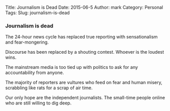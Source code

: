 Title: Journalism is Dead
Date: 2015-06-5
Author: mark
Category: Personal
Tags: 
Slug: journalism-is-dead
### Journalism is dead

The 24-hour news cycle has replaced true reporting with sensationalism and fear-mongering.

Discourse has been replaced by a shouting contest. Whoever is the loudest wins.

The mainstream media is too tied up with politics to ask for any accountability from anyone.

The majority of reporters are vultures who feed on fear and human misery, scrabbling like rats for a scrap of air time.

Our only hope are the independent journalists. The small-time people online who are still willing to dig deep.

